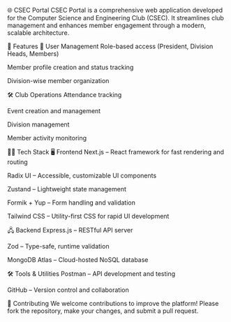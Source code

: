 🌐 CSEC Portal
CSEC Portal is a comprehensive web application developed for the Computer Science and Engineering Club (CSEC). It streamlines club management and enhances member engagement through a modern, scalable architecture.

🚀 Features
🔐 User Management
Role-based access (President, Division Heads, Members)

Member profile creation and status tracking

Division-wise member organization

🛠️ Club Operations
Attendance tracking

Event creation and management

Division management

Member activity monitoring

🧑‍💻 Tech Stack
🖥️ Frontend
Next.js – React framework for fast rendering and routing

Radix UI – Accessible, customizable UI components

Zustand – Lightweight state management

Formik + Yup – Form handling and validation

Tailwind CSS – Utility-first CSS for rapid UI development

🖧 Backend
Express.js – RESTful API server

Zod – Type-safe, runtime validation

MongoDB Atlas – Cloud-hosted NoSQL database

🛠️ Tools & Utilities
Postman – API development and testing

GitHub – Version control and collaboration

📌 Contributing
We welcome contributions to improve the platform! Please fork the repository, make your changes, and submit a pull request.
